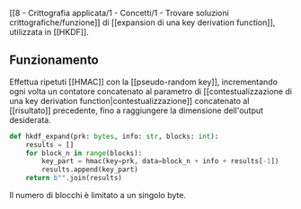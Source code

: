 [[8 - Crittografia applicata/1 - Concetti/1 - Trovare soluzioni crittografiche/funzione]] di [[expansion di una key derivation function]], utilizzata in [[HKDF]].

## Funzionamento

Effettua ripetuti [[HMAC]] con la [[pseudo-random key]], incrementando ogni volta un contatore concatenato al parametro di [[contestualizzazione di una key derivation function|contestualizzazione]] concatenato al [[risultato]] precedente, fino a raggiungere la dimensione dell'output desiderata.

```python
def hkdf_expand(prk: bytes, info: str, blocks: int):
	results = []
	for block_n in range(blocks):
		key_part = hmac(key=prk, data=block_n + info + results[-1])
		results.append(key_part)
	return b"".join(results)
```

Il numero di blocchi è limitato a un singolo byte.